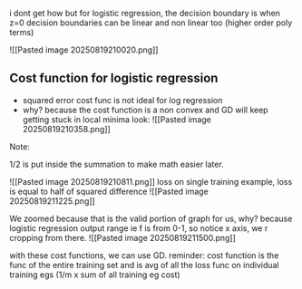 i dont get how but for logistic regression, the decision boundary is when z=0
decision boundaries can be linear and non linear too (higher order poly terms)

![[Pasted image 20250819210020.png]]

## Cost function for logistic regression

- squared error cost func is not ideal for log regression
- why? because the cost function is a non convex and GD will keep getting stuck in local minima look:
![[Pasted image 20250819210358.png]]

Note:

1/2 is put inside the summation to make math easier later.

![[Pasted image 20250819210811.png]]
loss on single training example, loss is equal to half of squared difference
![[Pasted image 20250819211225.png]]

We zoomed because that is the valid portion of graph for us, why? because logistic regression output range ie f is from 0-1, so notice x axis, we r cropping from there.
![[Pasted image 20250819211500.png]]

with these cost functions, we can use GD.
reminder: cost function is the func of the entire training set and is avg of all the loss func on individual training egs (1/m x sum of all training eg cost)


